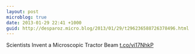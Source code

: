 ```yaml
---
layout: post
microblog: true
date: 2013-01-29 22:41 +1000
guid: http://desparoz.micro.blog/2013/01/29/t296236588726378496.html
---
```

Scientists Invent a Microscopic Tractor Beam [t.co/vi17NhkP](http://t.co/vi17NhkP)
